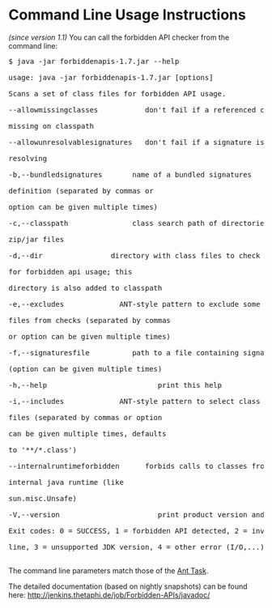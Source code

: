 # Command Line Usage Instructions #

_(since version 1.1)_ You can call the forbidden API checker from the command line:

<pre>
$ java -jar forbiddenapis-1.7.jar --help<br>
usage: java -jar forbiddenapis-1.7.jar [options]<br>
Scans a set of class files for forbidden API usage.<br>
--allowmissingclasses           don't fail if a referenced class is<br>
missing on classpath<br>
--allowunresolvablesignatures   don't fail if a signature is not<br>
resolving<br>
-b,--bundledsignatures <name>      name of a bundled signatures<br>
definition (separated by commas or<br>
option can be given multiple times)<br>
-c,--classpath <path>              class search path of directories and<br>
zip/jar files<br>
-d,--dir <directory>               directory with class files to check<br>
for forbidden api usage; this<br>
directory is also added to classpath<br>
-e,--excludes <pattern>            ANT-style pattern to exclude some<br>
files from checks (separated by commas<br>
or option can be given multiple times)<br>
-f,--signaturesfile <file>         path to a file containing signatures<br>
(option can be given multiple times)<br>
-h,--help                          print this help<br>
-i,--includes <pattern>            ANT-style pattern to select class<br>
files (separated by commas or option<br>
can be given multiple times, defaults<br>
to '**/*.class')<br>
--internalruntimeforbidden      forbids calls to classes from the<br>
internal java runtime (like<br>
sun.misc.Unsafe)<br>
-V,--version                       print product version and exit<br>
Exit codes: 0 = SUCCESS, 1 = forbidden API detected, 2 = invalid command<br>
line, 3 = unsupported JDK version, 4 = other error (I/O,...)<br>
</pre>

The command line parameters match those of the [Ant Task](AntUsage).

The detailed documentation (based on nightly snapshots) can be found here: http://jenkins.thetaphi.de/job/Forbidden-APIs/javadoc/